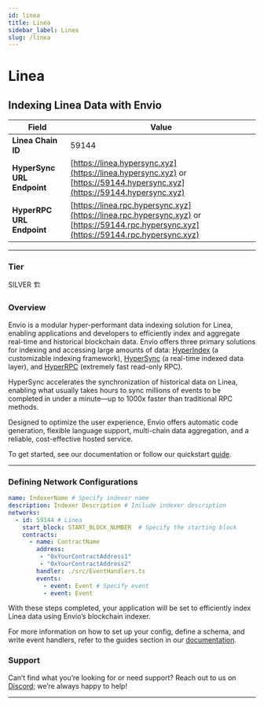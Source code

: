 ```yaml
---
id: linea
title: Linea
sidebar_label: Linea
slug: /linea
---
```


# Linea

## Indexing Linea Data with Envio

| **Field**                     | **Value**                                                                                          |
|-------------------------------|----------------------------------------------------------------------------------------------------|
| **Linea Chain ID**     | 59144                                                                                            |
| **HyperSync URL Endpoint**    | [https://linea.hypersync.xyz](https://linea.hypersync.xyz) or [https://59144.hypersync.xyz](https://59144.hypersync.xyz) |
| **HyperRPC URL Endpoint**     | [https://linea.rpc.hypersync.xyz](https://linea.rpc.hypersync.xyz) or [https://59144.rpc.hypersync.xyz](https://59144.rpc.hypersync.xyz) |

---

### Tier

SILVER 🏗️

### Overview

Envio is a modular hyper-performant data indexing solution for Linea, enabling applications and developers to efficiently index and aggregate real-time and historical blockchain data. Envio offers three primary solutions for indexing and accessing large amounts of data: [HyperIndex](/docs/HyperIndex/overview) (a customizable indexing framework), [HyperSync](/docs/HyperSync/overview) (a real-time indexed data layer), and [HyperRPC](/docs/HyperSync/overview-hyperrpc) (extremely fast read-only RPC).

HyperSync accelerates the synchronization of historical data on Linea, enabling what usually takes hours to sync millions of events to be completed in under a minute—up to 1000x faster than traditional RPC methods.

Designed to optimize the user experience, Envio offers automatic code generation, flexible language support, multi-chain data aggregation, and a reliable, cost-effective hosted service.

To get started, see our documentation or follow our quickstart [guide](/docs/HyperIndex/contract-import).

---

### Defining Network Configurations

```yaml
name: IndexerName # Specify indexer name
description: Indexer Description # Include indexer description
networks:
  - id: 59144 # Linea  
    start_block: START_BLOCK_NUMBER  # Specify the starting block
    contracts:
      - name: ContractName
        address:
         - "0xYourContractAddress1"
         - "0xYourContractAddress2"
        handler: ./src/EventHandlers.ts
        events:
          - event: Event # Specify event
          - event: Event
```

With these steps completed, your application will be set to efficiently index Linea data using Envio’s blockchain indexer.

For more information on how to set up your config, define a schema, and write event handlers, refer to the guides section in our [documentation](/docs/HyperIndex/configuration-file).

### Support

Can’t find what you’re looking for or need support? Reach out to us on [Discord](https://discord.com/invite/Q9qt8gZ2fX); we’re always happy to help!

---
